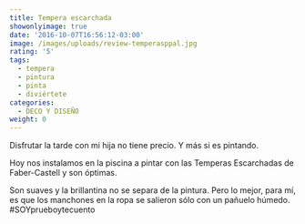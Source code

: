 ```yaml
---
title: Tempera escarchada
showonlyimage: true
date: '2016-10-07T16:56:12-03:00'
image: /images/uploads/review-temperasppal.jpg
rating: '5'
tags:
  - tempera
  - pintura
  - pinta
  - diviértete
categories:
  - DECO Y DISEÑO
weight: 0
---
```

Disfrutar la tarde con mi hija no tiene precio. Y más si es pintando.

<!--more-->

Hoy nos instalamos en la piscina a pintar con las Temperas Escarchadas de Faber-Castell y son óptimas. 

Son suaves y la brillantina no se separa de la pintura. Pero lo mejor, para mí, es que los manchones en la ropa se salieron sólo con un pañuelo húmedo. #SOYprueboytecuento
